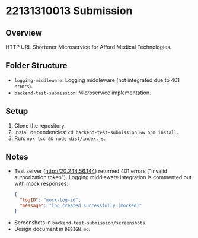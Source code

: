 # 22131310013 Submission

## Overview
HTTP URL Shortener Microservice for Afford Medical Technologies.

## Folder Structure
- `logging-middleware`: Logging middleware (not integrated due to 401 errors).
- `backend-test-submission`: Microservice implementation.

## Setup
1. Clone the repository.
2. Install dependencies: `cd backend-test-submission && npm install`.
3. Run: `npx tsc && node dist/index.js`.

## Notes
- Test server (http://20.244.56.144) returned 401 errors ("invalid authorization token"). Logging middleware integration is commented out with mock responses:
  ```json
  {
    "logID": "mock-log-id",
    "message": "log created successfully (mocked)"
  }
  ```
- Screenshots in `backend-test-submission/screenshots`.
- Design document in `DESIGN.md`.